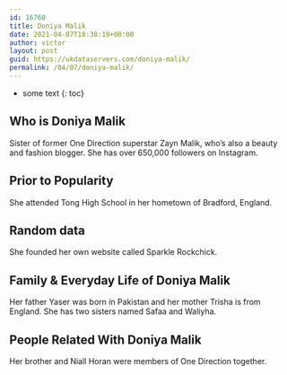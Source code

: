 ```yaml
---
id: 16760
title: Doniya Malik
date: 2021-04-07T18:38:19+00:00
author: victor
layout: post
guid: https://ukdataservers.com/doniya-malik/
permalink: /04/07/doniya-malik/
---
```


* some text
{: toc}


## Who is Doniya Malik



Sister of former One Direction superstar Zayn Malik, who&#8217;s also a beauty and fashion blogger. She has over 650,000 followers on Instagram. 

                
                
                
## Prior to Popularity



She attended Tong High School in her hometown of Bradford, England.

                
                
                
## Random data



She founded her own website called Sparkle Rockchick. 

                
                
                
## Family & Everyday Life of Doniya Malik



Her father Yaser was born in Pakistan and her mother Trisha is from England. She has two sisters named Safaa and Waliyha.

                
                
                
## People Related With Doniya Malik



Her brother and Niall Horan were members of One Direction together.

                
              
            
          
          
          
